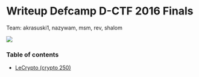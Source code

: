 # Writeup Defcamp D-CTF 2016 Finals

Team: akrasuski1, nazywam, msm, rev, shalom

![](./score.png)


### Table of contents

* [LeCrypto (crypto 250)](lecrypto_250)
